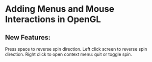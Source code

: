 Adding Menus and Mouse Interactions in OpenGL
========================================

New Features:
---------------------
Press space to reverse spin direction.
Left click screen to reverse spin direction.
Right click to open context menu: quit or toggle spin.
